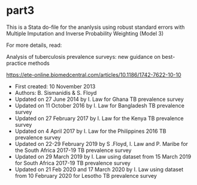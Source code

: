 # part3
This is a Stata do-file for the ananlysis using robust standard errors with Multiple Imputation and Inverse Probability Weighting (Model 3)

For more details, read:

Analysis of tuberculosis prevalence surveys: new guidance on best-practice methods

https://ete-online.biomedcentral.com/articles/10.1186/1742-7622-10-10

* First created: 10 November 2013
* Authors: B. Sismanidis & S. Floyd
* Updated on 27 June 2014 by I. Law for Ghana TB prevalence survey
* Updated on 11 October 2016 by I. Law for Bangladesh TB prevalence survey
* Updated on 27 February 2017 by I. Law for the Kenya TB prevalence survey
* Updated on 4 April 2017 by I. Law for the Philippines 2016 TB prevalence survey
* Updated on 22-29 February 2019 by S .Floyd, I. Law and P. Maribe for the South Africa 2017-19 TB prevalence survey
* Updated on 29 March 2019 by I. Law using dataset from 15 March 2019 for South Africa 2017-19 TB prevalence survey
* Updated on 21 Feb 2020 and 17 March 2020 by I. Law using dataset from 10 February 2020 for Lesotho TB prevalence survey
